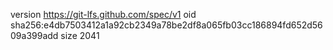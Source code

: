 version https://git-lfs.github.com/spec/v1
oid sha256:e4db7503412a1a92cb2349a78be2df8a065fb03cc186894fd652d5609a399add
size 2041
